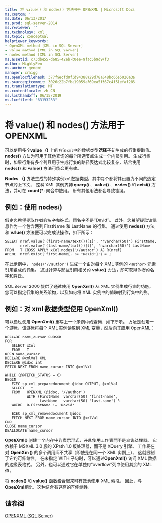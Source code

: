 ```yaml
---
title: 将 value() 和 nodes() 方法用于 OPENXML | Microsoft Docs
ms.custom: ''
ms.date: 06/13/2017
ms.prod: sql-server-2014
ms.reviewer: ''
ms.technology: xml
ms.topic: conceptual
helpviewer_keywords:
- OpenXML method [XML in SQL Server]
- value method [XML in SQL Server]
- nodes method [XML in SQL Server]
ms.assetid: c73dbe55-d685-42eb-b0ee-9f3c5b9d97f3
author: MightyPen
ms.author: genemi
manager: craigg
ms.openlocfilehash: 377f9ecfd0f3d94388929d78a048bc65e5020a3e
ms.sourcegitcommit: 3026c22b7fba19059a769ea5f367c4f51efaf286
ms.translationtype: MT
ms.contentlocale: zh-CN
ms.lasthandoff: 06/15/2019
ms.locfileid: "63193233"
---
```

# <a name="use-the-value-and-nodes-methods-with-openxml"></a>将 value() 和 nodes() 方法用于 OPENXML
  可以使用多个**value （)** 上的方法`xml`中的数据类型**选择**子句生成的行集提取值。 **nodes()** 方法为可用于其他查询的每个所选节点生成一个内部引用。 生成行集时，如果行集有多个列且用于生成行集的路径表达式比较复杂，结合使用 **nodes()** 和 **value()** 方法可能会更有效。  
  
 **Nodes （)** 方法生成的特殊实例`xml`数据类型，其中每个都将其设置为不同的选定节点的上下文。 这种 XML 实例支持 **query()** 、**value()** 、**nodes()** 和 **exist()** 方法，并可在 **count(\*)** 聚合中使用。 所有其他用法都会导致错误。  
  
## <a name="example-using-nodes"></a>例如：使用 nodes()  
 假定您希望提取作者的名字和姓氏，而名字不是“David”。 此外，您希望提取该信息作为一个包含两列 FirstName 和 LastName 的行集。 通过使用 **nodes()** 方法和 **value()** 方法便可以完成该操作，如下所示：  
  
```  
SELECT nref.value('(first-name/text())[1]', 'nvarchar(50)') FirstName,  
       nref.value('(last-name/text())[1]', 'nvarchar(50)') LastName  
FROM   T CROSS APPLY xCol.nodes('//author') AS R(nref)  
WHERE  nref.exist('first-name[. != "David"]') = 1  
```  
  
 在此示例中， `nodes('//author')` 生成一个由对每个 XML 实例的 `<author>` 元素引用组成的行集。 通过计算与那些引用相关的 **value()** 方法，即可获得作者的名字和姓氏。  
  
 SQL Server 2000 提供了通过使用 **OpenXml()** 从 XML 实例生成行集的功能。 您可以指定行集的关系架构，以及如何将 XML 实例中的值映射到行集中的列。  
  
## <a name="example-using-openxml-on-the-xml-data-type"></a>例如：对 xml 数据类型使用 OpenXml()  
 可以通过使用 **OpenXml()** 重写上一个示例中的查询，如下所示。 方法是创建一个游标，该游标将每个 XML 实例读取到 XML 变量，然后向其应用 OpenXML：  
  
```  
DECLARE name_cursor CURSOR  
FOR  
   SELECT xCol   
   FROM   T  
OPEN name_cursor  
DECLARE @xmlVal XML  
DECLARE @idoc int  
FETCH NEXT FROM name_cursor INTO @xmlVal  
  
WHILE (@@FETCH_STATUS = 0)  
BEGIN  
   EXEC sp_xml_preparedocument @idoc OUTPUT, @xmlVal  
   SELECT   *  
   FROM   OPENXML (@idoc, '//author')  
          WITH (FirstName  varchar(50) 'first-name',  
                LastName   varchar(50) 'last-name') R  
   WHERE  R.FirstName != 'David'  
  
   EXEC sp_xml_removedocument @idoc  
   FETCH NEXT FROM name_cursor INTO @xmlVal  
END  
CLOSE name_cursor  
DEALLOCATE name_cursor   
```  
  
 **OpenXml()** 创建一个内存中的表示形式，并且使用工作表而不是查询处理器。 它依赖于 MSXML 3.0 版的 XPath 1.0 版处理器，而不是 XQuery 引擎。 工作表在对 **OpenXml()** 的多个调用间不共享（即使是在同一个 XML 实例上）。 这就限制了它的可伸缩性。 在未指定 WITH 子句时，可以通过**OpenXml()** 访问 XML 数据的边缘表格式。 另外，也可以通过它在单独的“overflow”列中使用其余的 XML 值。  
  
 将 **nodes()** 和 **value()** 函数结合起来可有效地使用 XML 索引。 因此，与 **OpenXml**相比，这种结合有更高的可伸缩性。  
  
## <a name="see-also"></a>请参阅  
 [OPENXML (SQL Server)](openxml-sql-server.md)  
  
  
